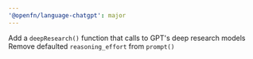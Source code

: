 ```yaml
---
'@openfn/language-chatgpt': major
---
```


Add a `deepResearch()` function that calls to GPT's deep research models
Remove defaulted `reasoning_effort` from `prompt()`
